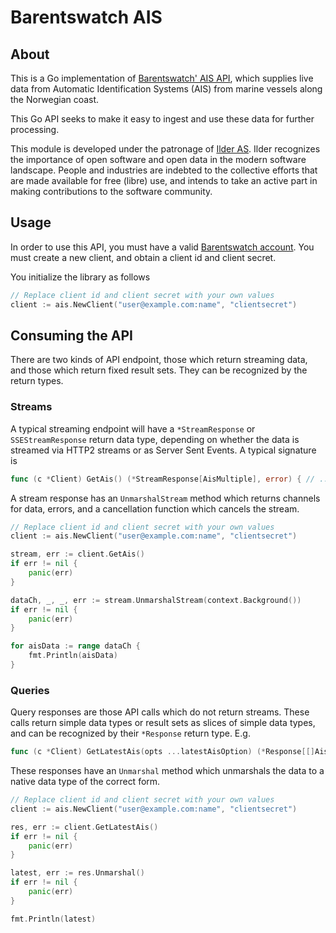 # Barentswatch AIS 
## About 
This is a Go implementation of [Barentswatch' AIS API](https://live.ais.barentswatch.net/index.html#/), which supplies
live data from Automatic Identification Systems (AIS) from marine vessels along the Norwegian coast.

This Go API seeks to make it easy to ingest and use these data for further processing. 

This module is developed under the patronage of [Ilder AS](https://ilder.no). Ilder recognizes the importance of 
open software and open data in the modern software landscape. People and industries are indebted to the collective 
efforts that are made available for free (libre) use, and intends to take an active part in making contributions to the
software community.

## Usage
In order to use this API, you must have a valid [Barentswatch account](https://www.barentswatch.no/minside/). 
You must create a new client, and obtain a client id and client secret. 

You initialize the library as follows 

```go
// Replace client id and client secret with your own values
client := ais.NewClient("user@example.com:name", "clientsecret")
```

## Consuming the API
There are two kinds of API endpoint, those which return streaming data, and those which return fixed result sets. 
They can be recognized by the return types. 

### Streams 
A typical streaming endpoint will have a `*StreamResponse` or 
`SSEStreamResponse` return data type, depending on whether the data is streamed via HTTP2 streams or as Server Sent 
Events. A typical signature is 

```go
func (c *Client) GetAis() (*StreamResponse[AisMultiple], error) { // ... }
```

A stream response has an `UnmarshalStream` method which returns channels for data, errors, and a cancellation function
which cancels the stream.

```go
// Replace client id and client secret with your own values
client := ais.NewClient("user@example.com:name", "clientsecret")

stream, err := client.GetAis()
if err != nil {
    panic(err)
}

dataCh, _, _, err := stream.UnmarshalStream(context.Background())
if err != nil {
    panic(err)
}

for aisData := range dataCh {
    fmt.Println(aisData)
}
```

### Queries 
Query responses are those API calls which do not return streams. These calls return simple data types or result sets 
as slices of simple data types, and can be recognized by their `*Response` return type. E.g. 

```go
func (c *Client) GetLatestAis(opts ...latestAisOption) (*Response[[]AisMultiple], error) { // ... }
```

These responses have an `Unmarshal` method which unmarshals the data to a native data type of the correct form.

```go
// Replace client id and client secret with your own values
client := ais.NewClient("user@example.com:name", "clientsecret")

res, err := client.GetLatestAis()
if err != nil {
    panic(err)
}

latest, err := res.Unmarshal()
if err != nil {
    panic(err)
}

fmt.Println(latest)
```


